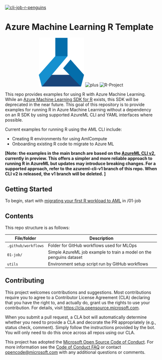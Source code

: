 [![cli-job-r-penguins](https://github.com/microsoft/AzureML-R-template/actions/workflows/cli-job-r-penguins.yml/badge.svg)](https://github.com/microsoft/AzureML-R-template/actions/workflows/cli-job-r-penguins.yml)

# Azure Machine Learning R Template

<!-- 
Guidelines on README format: https://review.docs.microsoft.com/help/onboard/admin/samples/concepts/readme-template?branch=master

Guidance on onboarding samples to docs.microsoft.com/samples: https://review.docs.microsoft.com/help/onboard/admin/samples/process/onboarding?branch=master

Taxonomies for products and languages: https://review.docs.microsoft.com/new-hope/information-architecture/metadata/taxonomies?branch=master
-->

<p align="center">
  <img src="doc/media/aml_logo.png" width="150px" />
  <img src="https://i.ya-webdesign.com/images/a-plus-png-2.png" alt="plus" height="75"/>
  <img src="https://www.r-project.org/logo/Rlogo.png" alt="R-Project" width="180px"/>
</p>

This repo provides examples for using R with Azure Machine Learning. While an [Azure Machine Learning SDK for R](https://azure.github.io/azureml-sdk-for-r/) exists, this SDK will be deprecated in the near future. This goal of this repository is to provide examples for running R in Azure Machine Learning without a dependency on an R SDK by using supported AzureML CLI and YAML interfaces where possible.

Current examples for running R using the AML CLI include:
* Creating R environments for using AmlCompute
* Onboarding existing R code to migrate to Azure ML

**[Note: the examples in the main branch are based on the [AzureML CLI v2](https://docs.microsoft.com/en-us/azure/machine-learning/how-to-train-cli), currently in preview. This offers a simpler and more reliable approach to running R in AzureML but updates may introduce breaking changes. For a supported approach, refer to the azureml-cli-v1 branch of this repo. When CLI v2 is released, the v1 branch will be deleted. ]**
## Getting Started

To begin, start with [migrating your first R workload to AML](01-job/README.md) in /01-job

## Contents

This repo structure is as follows:

| File/folder       | Description                                |
|-------------------|--------------------------------------------|
| `.github/workflows`| Folder for GitHub workflows used for MLOps |
| `01-job/` | Simple AzureML job example to train a model on the penguins dataset |
| `utils` | Environment setup script run by GitHub workflows |

## Contributing

This project welcomes contributions and suggestions.  Most contributions require you to agree to a
Contributor License Agreement (CLA) declaring that you have the right to, and actually do, grant us
the rights to use your contribution. For details, visit https://cla.opensource.microsoft.com.

When you submit a pull request, a CLA bot will automatically determine whether you need to provide
a CLA and decorate the PR appropriately (e.g., status check, comment). Simply follow the instructions
provided by the bot. You will only need to do this once across all repos using our CLA.

This project has adopted the [Microsoft Open Source Code of Conduct](https://opensource.microsoft.com/codeofconduct/).
For more information see the [Code of Conduct FAQ](https://opensource.microsoft.com/codeofconduct/faq/) or
contact [opencode@microsoft.com](mailto:opencode@microsoft.com) with any additional questions or comments.
